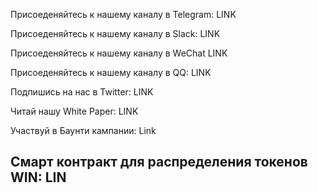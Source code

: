 
Присоеденяйтесь к нашему каналу в Telegram: LINK

Присоеденяйтесь к нашему каналу в Slack: LINK 

Присоеденяйтесь к нашему каналу в WeChat LINK 

Присоеденяйтесь к нашему каналу в QQ: LINK 

Подпишись на нас в Twitter: LINK

Читай нашу White Paper: LINK

Участвуй в Баунти кампании: Link

Смарт контракт для распределения токенов WIN: LIN
---
